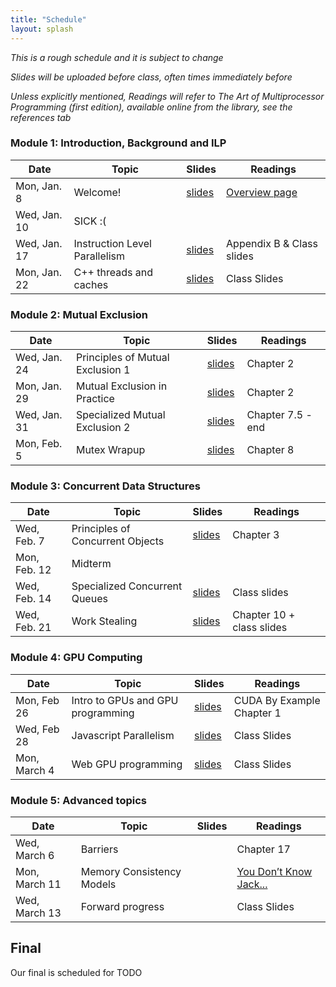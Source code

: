 ```yaml
---
title: "Schedule"
layout: splash
---
```


_This is a rough schedule and it is subject to change_

_Slides will be uploaded before class, often times immediately before_

_Unless explicitly mentioned, Readings will refer to The Art of Multiprocessor Programming (first edition), available online from the library, see the references tab_

### Module 1: Introduction, Background and ILP

| Date             | Topic    | Slides |   Readings
|------------------|----------|--------|----------------
| Mon, Jan. 8      | Welcome!                                          | [slides](lectures/CSE113Jan8_wi2024.pdf)     | [Overview page](https://sorensenucsc.github.io/CSE113-wi2022/overview.html)
| Wed, Jan. 10     | SICK :(                     |      | 
| Wed, Jan. 17     | Instruction Level Parallelism                     | [slides](lectures/CSE113Jan17_wi2024.pdf)    | Appendix B & Class slides
| Mon, Jan. 22     | C++ threads and caches                            | [slides](lectures/CSE113Jan22_wi2024.pdf)     | Class Slides

### Module 2: Mutual Exclusion

| Date             | Topic    | Slides |   Readings
|------------------|----------|--------|----------------
| Wed, Jan. 24     | Principles of Mutual Exclusion 1  |  [slides](lectures/CSE113Jan24_wi2024.pdf)  | Chapter 2
| Mon, Jan. 29     | Mutual Exclusion in Practice      |  [slides](lectures/CSE113Jan29_wi2024.pdf) | Chapter 2
| Wed, Jan. 31     | Specialized Mutual Exclusion 2    |  [slides](lectures/CSE113Jan31_wi2024.pdf) | Chapter 7.5 - end
| Mon, Feb. 5      | Mutex Wrapup                      |  [slides](lectures/CSE113Feb5_wi2024.pdf) | Chapter 8

### Module 3: Concurrent Data Structures

| Date             | Topic    | Slides |   Readings
|------------------|----------|--------|----------------
| Wed, Feb. 7     | Principles of Concurrent Objects     | [slides](lectures/CSE113Feb7_wi2024.pdf)  | Chapter 3
| Mon, Feb. 12     | Midterm        |  | 
| Wed, Feb. 14     | Specialized Concurrent Queues        |  [slides](lectures/CSE113Feb14_wi2024.pdf) | Class slides
| Wed, Feb. 21     | Work Stealing                        | [slides](lectures/CSE113Feb21_wi2024.pdf)| Chapter 10 + class slides

### Module 4: GPU Computing

| Date             | Topic    | Slides |   Readings
|------------------|----------|--------|----------------
|  Mon, Feb 26    | Intro to GPUs and GPU programming  | [slides](lectures/CSE113Feb26_wi2024.pdf) | CUDA By Example Chapter 1
|  Wed, Feb 28    | Javascript Parallelism                          |  [slides](lectures/CSE113Feb28_wi2024.pdf) | Class Slides
|  Mon, March 4   | Web GPU programming                       | [slides](lectures/CSE113March4_wi2024.pdf)| Class Slides

### Module 5: Advanced topics

| Date             | Topic    | Slides |   Readings
|------------------|----------|--------|----------------
| Wed, March 6     |  Barriers                      |   | Chapter 17
| Mon, March 11     |  Memory Consistency Models    |   | [You Don’t Know Jack...](https://queue.acm.org/detail.cfm?id=2088916) 
| Wed, March 13     |  Forward progress             |   | Class Slides


## Final

Our final is scheduled for TODO

